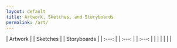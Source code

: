 ```yaml
---
layout: default
title: Artwork, Sketches, and Storyboards
permalink: /art/
---
```


| Artwork | | Sketches | | Storyboards |
| :---: | | :---: | | :---: |
|  | |  | |  |
